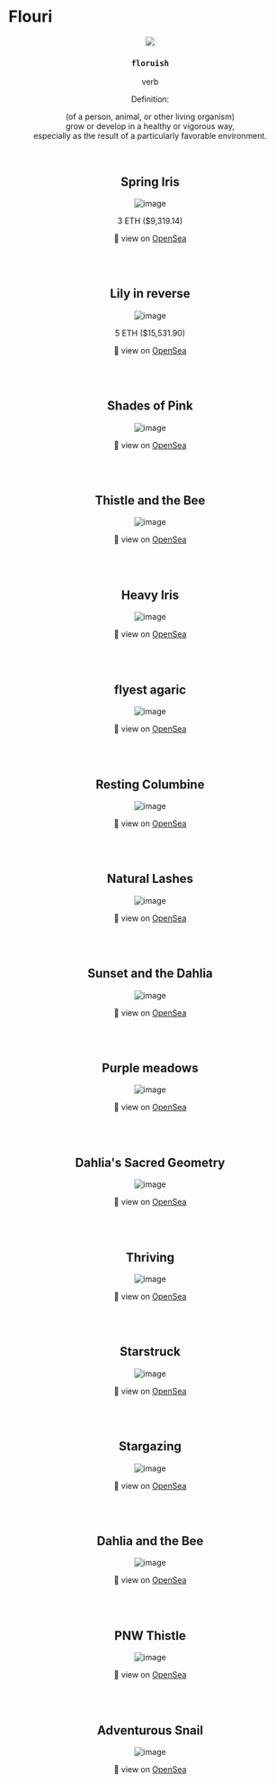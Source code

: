 # Flouri

<div align="center">
  
![](https://cdn.discordapp.com/attachments/894474009759084564/929704707302256700/unknown.png)

</div>

<div align="center">
  
### `floruish`

verb

Definition:

(of a person, animal, or other living organism) <br>
  grow or develop in a healthy or vigorous way, <br>
  especially as the result of a particularly favorable environment.

</div>  
  
<br>

<h2 align="center"> Spring Iris </h2>
<div align="center">
  
![image](https://lh3.googleusercontent.com/0E6QKYgsqTdxU7LhIy7l7N81Ii1D91HM_bADxNVa7dkr7I8PZ7_qoibcSvPiMgl1ACHHwqm7jBqonFGMAiXqCAWr3k8fmhaiFzF9_8A=w600)<br>
 
3 ETH ($9,319.14)
  
👀 view on [OpenSea](https://opensea.io/assets/0x495f947276749ce646f68ac8c248420045cb7b5e/12714204501747205633217818940794087116270597844190628696059582146339898654721)
  
</div>

<br>

</div>  
  
<br>

<h2 align="center"> Lily in reverse </h2>
<div align="center">
  
![image](https://lh3.googleusercontent.com/TiYo5N2anU-kOzn-G9z8WHSjyqj-0u8YG-_ymC1E6DwE5zs-qOT3n8tvMsNlQXrW-Dp_m6wQKXesAeXhCUE8eyKlYvTD91fooQl52A=w600)<br>
  
5 ETH ($15,531.90)
  
👀 view on [OpenSea](https://opensea.io/assets/0x495f947276749ce646f68ac8c248420045cb7b5e/12714204501747205633217818940794087116270597844190628696059582159534038188033)
  
</div>

<br>

</div>  
  
<br>

<h2 align="center"> Shades of Pink </h2>
<div align="center">
  
![image](https://lh3.googleusercontent.com/-J9PTiOhiZ4GSzKCC3MbbtYqTq-81RONPvoUZRnNku60R2Pw4TwNyfysOtj0HGKxbfPZdm6rfaXdJdPsQgPiJ5-6ZuH1za0Hr3xl=w600)
 
👀 view on [OpenSea](https://opensea.io/assets/0x495f947276749ce646f68ac8c248420045cb7b5e/12714204501747205633217818940794087116270597844190628696059582152936968421377)
  
</div>

<br>

</div>  
  
<br>

<h2 align="center"> Thistle and the Bee </h2>
<div align="center">
  
![image](https://lh3.googleusercontent.com/jE8a6qbgwiLU-hxoEGymYvu4xVKbxPItlIl9yf8todQCwNH7-BXXW3YETlDu42eTCoKO2HvQsj9usxD9RxqqoD-Zi1spwXPpfukWWK8=w600)
 
👀 view on [OpenSea](https://opensea.io/assets/0x495f947276749ce646f68ac8c248420045cb7b5e/12714204501747205633217818940794087116270597844190628696059582144140875399169)
  
</div>

<br>

</div>  
  
<br>

<h2 align="center"> Heavy Iris </h2>
<div align="center">
  
![image](https://lh3.googleusercontent.com/swo4SPMEKW0iH3wMPehq_Q8vpfxOs5k5D-yesoQPrkSx2pkSjdO4xrGZgz0GbOQmhBbEhrIUw2aYmnsPSVR4xaOhm9gfvCMhnlyR=w600)
 
👀 view on [OpenSea](https://opensea.io/assets/0x495f947276749ce646f68ac8c248420045cb7b5e/12714204501747205633217818940794087116270597844190628696059582145240387026945)
  
</div>

<br>

</div>  
  
<br>

<h2 align="center"> flyest agaric </h2>
<div align="center">
  
![image](https://lh3.googleusercontent.com/wGHU2me6nmay5gzl3MFm48HMeLnEjIoLdztqjFtXEq9cXeC9iOzAe3bUJ1Qj6V_4euKxsTFRHIERdY43fjsXTWzS2XyOgLRECPiCRA=w600)
 
👀 view on [OpenSea](https://opensea.io/assets/0x495f947276749ce646f68ac8c248420045cb7b5e/12714204501747205633217818940794087116270597844190628696059582157335014932481)
  
</div>

<br>

</div>  
  
<br>

<h2 align="center"> Resting Columbine </h2>
<div align="center">
  
![image](https://lh3.googleusercontent.com/xVo-QpGQb6NAcYmoUj3eMaYTw5L7R2pRoppWMThVOllciO_8N9XKcn77JId75jca4cwDWlwXFfCvzrHxlOA0IOxoIp4jvPi9xmgtOQ=w600)
 
👀 view on [OpenSea](https://opensea.io/assets/0x495f947276749ce646f68ac8c248420045cb7b5e/12714204501747205633217818940794087116270597844190628696059582150737945165825)
  
</div>

<br>

</div>  
  
<br>

<h2 align="center"> Natural Lashes </h2>
<div align="center">
  
![image](https://lh3.googleusercontent.com/RHYANzudMAWO66-HqGV7K4SjlcbLAtG3Uv-wqD8rpTfm5-CsxrNlOUtuXk5XUXyuq6ReI4jb7Ns8xX5W54A0Z3JtEa4gvjcB4rvGT7c=w600)
 
👀 view on [OpenSea](https://opensea.io/assets/0x495f947276749ce646f68ac8c248420045cb7b5e/12714204501747205633217818940794087116270597844190628696059582151837456793601)
  
</div>

<br>

</div>  
  
<br>

<h2 align="center"> Sunset and the Dahlia </h2>
<div align="center">
  
![image](https://lh3.googleusercontent.com/8cmgH-4DaJ7UtlorTlBYC1CSB4zjomNd53MUfrXK3uZnwJRXpwqkAs7GALn6DWShk1qnSKxuhMRF2o76WlFiZi0T15BTIEklwzvIQoY=w600)
 
👀 view on [OpenSea](https://opensea.io/assets/0x495f947276749ce646f68ac8c248420045cb7b5e/12714204501747205633217818940794087116270597844190628696059582149638433538049)
  
</div>

<br>

</div>  
  
<br>

<h2 align="center"> Purple meadows </h2>
<div align="center">
  
![image](https://lh3.googleusercontent.com/s7MZ0eWk7R1Prm5FDvlWGO9TFoDKM_WLYfqJV4zbMnVUQiZZuyw7wH_D487zn3A3PtPSu_SGIbapnWg6o1j-6_qYCIDFcytRAwAlcw=w600)
 
👀 view on [OpenSea](https://opensea.io/assets/0x495f947276749ce646f68ac8c248420045cb7b5e/12714204501747205633217818940794087116270597844190628696059582154036480049153)
  
</div>

<br>

</div>  
  
<br>

<h2 align="center"> Dahlia's Sacred Geometry </h2>
<div align="center">
  
![image](https://lh3.googleusercontent.com/Q29bhNnl7T6f2zOxQfnaEGT-z2aNiYpP8Jc1BgL6dLwBus66IZ4fh-n9zujlDRh59VXY3f8lQ0EIkIQ3XzS9jEeF_CZj3Vu7FNB71w=w600)
 
👀 view on [OpenSea](https://opensea.io/assets/0x495f947276749ce646f68ac8c248420045cb7b5e/12714204501747205633217818940794087116270597844190628696059582147439410282497)
  
</div>

<br>

</div>  
  
<br>

<h2 align="center"> Thriving </h2>
<div align="center">
  
![image](https://lh3.googleusercontent.com/ImSuInDZ9AxhdxU_xC3giHIQLbrXj_Oo2Qzdh8dsT_xrhrxjB0UFfldxrzM-d4xP1gy3eSPCH-7MWzOq2tXHG8RSNypz9i8z5wtPCw=w600)
 
👀 view on [OpenSea](https://opensea.io/assets/0x495f947276749ce646f68ac8c248420045cb7b5e/12714204501747205633217818940794087116270597844190628696059582148538921910273)
  
</div>

<br>

</div>  
  
<br>

<h2 align="center"> Starstruck </h2>
<div align="center">
  
![image](https://lh3.googleusercontent.com/qYAbywZM_-ZQqw8zFJMVTnmnIVLKxe-Xa8Tgp6MaoAmlXzUg_sgSu6EOmPNwJajRPYZaftJ-a7oMkNOuDBPCTWWqiQJ-PrdoGPUnNg=w600)
 
👀 view on [OpenSea](https://opensea.io/assets/0x495f947276749ce646f68ac8c248420045cb7b5e/12714204501747205633217818940794087116270597844190628696059582155135991676929)
  
</div>

<br>

</div>  
  
<br>

<h2 align="center"> Stargazing </h2>
<div align="center">
  
![image](https://lh3.googleusercontent.com/p6SRX61S6CIuWBlhYQu2SRzHAWkNT1ctc-tsyppAUb_hz2oGFCvVSiKN8YoYxbZs9XFnPJQERmAGY8F4OOvgT99lluS4fB_PHF23KFc=w600)
 
👀 view on [OpenSea](https://opensea.io/assets/0x495f947276749ce646f68ac8c248420045cb7b5e/12714204501747205633217818940794087116270597844190628696059582156235503304705)
  
</div>

<br>

</div>  
  
<br>

<h2 align="center"> Dahlia and the Bee </h2>
<div align="center">
  
![image](https://lh3.googleusercontent.com/wNp_kVr36pXhegzm9GegFPft-WBtUl5bBKkJQOK25p8IEitM4Ex_-D2W_TVg8DgaozveIJ83zZ3h26_CsU8vClybSNZhMUte1ucb=w600)
 
👀 view on [OpenSea](https://opensea.io/assets/0x495f947276749ce646f68ac8c248420045cb7b5e/12714204501747205633217818940794087116270597844190628696059582143041363771393)
  
</div>

<br>

</div>  
  
<br>

<h2 align="center"> PNW Thistle </h2>
<div align="center">
  
![image](https://lh3.googleusercontent.com/iDD3KvBFttSpDoRQnz78KxWTJBXXoRxrlNUpMrDIL_5-puo_DdvU1ZR9DGJJbCAsUJvP-Yw_9lXqkmwAIupdfmHudOx-HbZxIUv95UU=w600)
 
👀 view on [OpenSea](https://opensea.io/assets/0x495f947276749ce646f68ac8c248420045cb7b5e/12714204501747205633217818940794087116270597844190628696059582160633549815809)
  
</div>

<br>

</div>  
  
<br>

<h2 align="center"> Adventurous Snail </h2>
<div align="center">
  
![image](https://lh3.googleusercontent.com/738CQ8_NFg6qgHB71tHlPAeklo45buRUF_UTGugzTKmaeBITDkj7x3rWvq2eDBajOMkuFAqjjg25E2AHzzK774zQZb7eXEPRj6uGlw=w600)
 
👀 view on [OpenSea](https://opensea.io/assets/0x495f947276749ce646f68ac8c248420045cb7b5e/12714204501747205633217818940794087116270597844190628696059582158434526560257)
  
</div>

<br>
